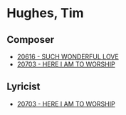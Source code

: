 # Hughes, Tim

## Composer

- [20616 - SUCH WONDERFUL LOVE](/hymns/20616.md)
- [20703 - HERE I AM TO WORSHIP](/hymns/20703.md)

## Lyricist

- [20703 - HERE I AM TO WORSHIP](/hymns/20703.md)

